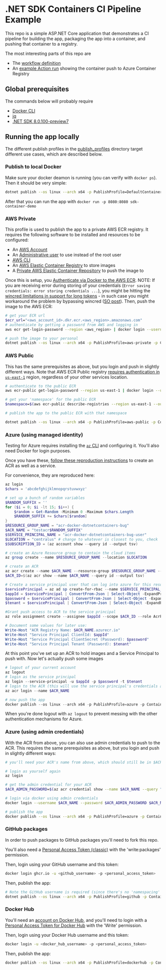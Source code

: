 # .NET SDK Containers CI Pipeline Example

This repo is a simple ASP.NET Core application that demonstrates
a CI pipeline for building the app, packaging the app into a container,
and pushing that container to a registry.

The most interesting parts of this repo are

* The [workflow definition](.github/workflows/containerize.yml)
* An [example Action run](https://github.com/baronfel/sdk-container-demo/runs/7888742074?check_suite_focus=true) showing the container push to Azure Container Registry

## Global prerequisites

The commands below will probably require

* [Docker CLI](https://docs.docker.com/get-docker/)
* [jq](https://jqlang.github.io/jq/download/)
* [.NET SDK 8.0.100-preview7](https://dotnet.microsoft.com/download/dotnet/8.0)

## Running the app locally

The different publish profiles in the [publish_profiles](./Properties/PublishProfiles/) directory target different use cases, which are described below.

### Publish to local Docker

Make sure your docker deamon is running (you can verify with `docker ps`). Then it should be very simple:

```bash
dotnet publish --os linux --arch x64 -p PublishProfile=DefaultContainer
```

After that you can run the app with `docker run -p 8080:8080 sdk-container-demo`

### AWS Private

This profile is used to publish the app to a private AWS ECR registry. It requires the following software to be installed and resources to be configured:

* An [AWS Account](https://portal.aws.amazon.com/billing/signup)
* An [Administrative user](https://docs.aws.amazon.com/AmazonECR/latest/userguide/get-set-up-for-amazon-ecr.html) to use instead of the root user
* [AWS CLI](https://docs.aws.amazon.com/cli/latest/userguide/getting-started-install.html)
* An [AWS Elastic Container Registry](https://docs.aws.amazon.com/AmazonECR/latest/userguide/getting-started-cli.html) to store images
* A [Private AWS Elastic Container Repository](https://docs.aws.amazon.com/AmazonECR/latest/userguide/getting-started-cli.html#cli-create-repository) to push the image to

Once this is setup, you [Authenticate via Docker to the AWS ECR](https://docs.aws.amazon.com/AmazonECR/latest/userguide/getting-started-cli.html#cli-authenticate-registry).
NOTE: If you are receiving error during storing of your credentials (`Error saving credentials: error storing credentials ...`), you might be hitting the [wincred limitations in support for long tokens](https://github.com/danieljoos/wincred/issues/18) - in such case you might workaround the problem by bypassing wincred ([SO post](https://stackoverflow.com/questions/60807697/docker-login-error-storing-credentials-the-stub-received-bad-data)).
Then, push the image to the AWS ECR:

```bash
# get your ECR url
$ecr_url="<aws_account_id>.dkr.ecr.<aws_region>.amazonaws.com"
# authenticate by getting a password from AWS and logging in
aws ecr get-login-password --region <aws_region> | docker login --username AWS --password-stdin #ecr_url

# push the image to your personal
dotnet publish --os linux --arch x64 -p PublishProfile=aws-private -p ContainerRegistry=$ecr_url
```

### AWS Public

This has the same prerequisites as above, but you login and push in slightly different ways.
Note that AWS ECR Public registry [requires authentication in `us-east-1`](https://docs.aws.amazon.com/AmazonECR/latest/public/getting-started-cli.html#cli-authenticate-registry) region, regardless of your other services location.

```bash
# authenticate to the public ECR
aws ecr-public get-login-password --region us-east-1 | docker login --username AWS --password-stdin public.ecr.aws

# get your 'namespace' for the public ECR
$namespace=$(aws ecr-public describe-registries --region us-east-1 --output=json | jq -r '.registries[0].aliases[0].name')

# publish the app to the public ECR with that namespace

dotnet publish --os linux --arch x64 -p PublishProfile=aws-public -p ContainerImageName=$namespace/sdk-container-demo
```

### Azure (using managed identity)

Testing for Azure requires installing the [`az` CLI](https://learn.microsoft.com/en-us/cli/azure/get-started-with-azure-cli) and configuring it. You'll also need Docker for login purposes.

Once you have these, [follow these reproduction instructions](https://github.com/hotfix-houdini/bug-dotnet-publish-containerize-docker-auth/blob/main/README.md#prerequisite---creating-an-azure-container-registry-and-service-principal-with-permissions-for-pushing) to create an ACR as well as a service.

For convenience, they are reproduced here:

```powershell
az login
$chars = 'abcdefghijklmnopqrstuvwxyz'

# set up a bunch of random variables
$RANDOM_SUFFIX = ''
for ($i = 0; $i -lt 15; $i++) {
    $random = Get-Random -Minimum 0 -Maximum $chars.Length
    $RANDOM_SUFFIX += $chars[$random]
}
$RESOURCE_GROUP_NAME = "acr-docker-dotnetcontainers-bug"
$ACR_NAME = "testacr$RANDOM_SUFFIX"
$SERVICE_PRINCIPAL_NAME = "acr-docker-dotnetcontainers-bug-user"
$LOCATION = "centralus" # change to whatever is closest to you, check `az account list-locations -o table` to see the list of locations.
$SUBSCRIPTION_ID = (az account show --query id --output tsv)

# create an Azure Resource group to contain the cloud items
az group create --name $RESOURCE_GROUP_NAME --location $LOCATION

# create an ACR
az acr create --name $ACR_NAME --resource-group $RESOURCE_GROUP_NAME --sku Basic --location $LOCATION
$ACR_ID=$(az acr show --name $ACR_NAME --query id --output tsv)

# Create a service principal user that can log into azure for this resource group
$servicePrincipal = az ad sp create-for-rbac --name $SERVICE_PRINCIPAL_NAME --role Contributor --scopes /subscriptions/$SUBSCRIPTION_ID/resourceGroups/$RESOURCE_GROUP_NAME
$appId = $servicePrincipal | ConvertFrom-Json | Select-Object -ExpandProperty appId
$password = $servicePrincipal | ConvertFrom-Json | Select-Object -ExpandProperty password
$tenant = $servicePrincipal | ConvertFrom-Json | Select-Object -ExpandProperty tenant

#Grant push access to ACR to the service principal
az role assignment create --assignee $appId --scope $ACR_ID --role AcrPush

# Document some values for later use:
Write-Host "ACR Registry Name: $ACR_NAME.azurecr.io"
Write-Host "Service Principal ClientId: $appId"
Write-Host "Service Principal ClientSecret (Password): $password"
Write-Host "Service Principal Tenant (Password): $tenant"

```

At this point you've set up an ACR to hold images and a Service Principal to push with. Now let's actually push some images

```powershell
# logout of your current account
az logout
# login as the service principal
az login --service-principal -u $appId -p $password -t $tenant
# login to the ACR (this will use the service principal's credentials and run `docker login` for your ACR for you)
az acr login --name $ACR_NAME

# now push the app
docker publish --os linux --arch x64 -p PublishProfile=azure -p ContainerRegistry=$ACR_NAME.azurecr.io
```

When you're done logout with `az logout` to prevent messing with the other authentication mechanisms for Azure.

### Azure (using admin credentials)

With the ACR from above, you can also use admin credentials to push to the ACR. This requires the same prerequisites as above, but you login and push in slightly different ways:

```bash
# you'll need your ACR's name from above, which should still be in $ACR_NAME

# login as yourself again
az login

# get the admin credential for your ACR
$ACR_ADMIN_PASSWORD=$(az acr credential show --name $ACR_NAME --query "passwords[0].value")

# login via docker using admin credentials
docker login --username $ACR_NAME --password $ACR_ADMIN_PASSWORD $ACR_NAME.azurecr.io

# publish the app
docker publish --os linux --arch x64 -p PublishProfile=azure -p ContainerRegistry=$ACR_NAME.azurecr.io
```

### GitHub packages

In order to push packages to GitHub packages you'll need to fork this repo.

You'll also need a [Personal Access Token (classic)](https://github.com/settings/tokens/new) with the 'write:packages' permission.

Then, login using your GitHub username and this token:

```bash
docker login ghcr.io -u <github_username> -p <personal_access_token>
```

Then, publish the app:

```bash
# Note the GitHub username is required (since there's no 'namespacing' in the registry URL)
dotnet publish --os linux --arch x64 -p PublishProfile=github -p ContainerImageName=<github_username>/sdk-container-demo
```

### Docker Hub

You'll need an [account on Docker Hub](https://hub.docker.com/signup), and you'll need to login with a [Personal Access Token for Docker Hub](https://hub.docker.com/settings/security?generateToken=true) with the 'Write' permission.

Then, login using your Docker Hub username and this token:

```bash
docker login -u <docker_hub_username> -p <personal_access_token>
```

Then, publish the app:

```bash
docker publish --os linux --arch x64 -p PublishProfile=dockerhub -p ContainerImageName=<docker_hub_username>/sdk-container-demo
```

